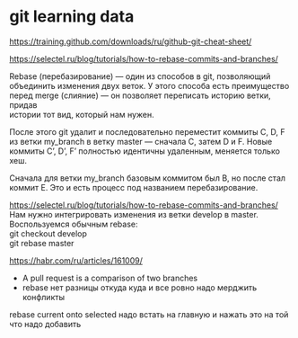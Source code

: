 # git learning data
https://training.github.com/downloads/ru/github-git-cheat-sheet/  
  

https://selectel.ru/blog/tutorials/how-to-rebase-commits-and-branches/


Rebase (перебазирование) — один из способов в git,
позволяющий объединить изменения двух веток. У этого способа есть преимущество 
перед merge (слияние) — он позволяет переписать историю ветки, придав  
истории тот вид, который нам нужен.

После этого git удалит и последовательно переместит коммиты C, D, F 
из ветки my_branch в ветку master — сначала C, затем D и F. 
Новые коммиты C’, D’, F’ полностью идентичны удаленным, меняется только хеш.

Сначала для ветки my_branch базовым коммитом был B, 
но после стал коммит E. Это и есть процесс под названием перебазирование.  

https://selectel.ru/blog/tutorials/how-to-rebase-commits-and-branches/  
Нам нужно интегрировать изменения из ветки develop в master. Воспользуемся обычным rebase:  
git checkout develop  
git rebase master


https://habr.com/ru/articles/161009/

- A pull request is a comparison of two branches  
- rebase нет разницы откуда куда и все ровно надо мерджить конфликты  

rebase current onto selected
надо встать на главную и нажать это на той что надо добавить



